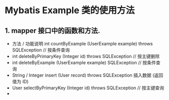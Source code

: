 # Mybatis Example 类的使用方法

## 1. mapper 接口中的函数和方法.

-   方法 / 功能说明
    int countByExample (UserExample example) throws SQLException // 按条件查询
-   int deleteByPrimaryKey (Integer id) throws SQLException // 按主键删除
-   int deleteByExample (UserExample example) SQLException // 按条件查询
-   String / Integer insert (User record) throws SQLException 插入数据 (返回值为 ID)
-   User selectByPrimaryKey (Integer id) throws SQLException // 按主键查询
-   

